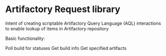 Artifactory Request library
======

Intent of creating scriptable Artifactory Query Language (AQL) interactions to enable lookup of items in Artifactory repository

Basic functionality:

Poll build for statuses
Get build info
Get specified artifacts
